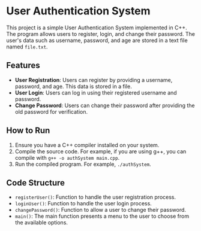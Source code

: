 # User Authentication System

This project is a simple User Authentication System implemented in C++. The program allows users to register, login, and change their password. The user's data such as username, password, and age are stored in a text file named `file.txt`.

## Features

- **User Registration**: Users can register by providing a username, password, and age. This data is stored in a file.
- **User Login**: Users can log in using their registered username and password.
- **Change Password**: Users can change their password after providing the old password for verification.

## How to Run

1. Ensure you have a C++ compiler installed on your system.
2. Compile the source code. For example, if you are using g++, you can compile with `g++ -o authSystem main.cpp`.
3. Run the compiled program. For example, `./authSystem`.

## Code Structure

- `registerUser()`: Function to handle the user registration process.
- `loginUser()`: Function to handle the user login process.
- `changePassword()`: Function to allow a user to change their password.
- `main()`: The main function presents a menu to the user to choose from the available options.




